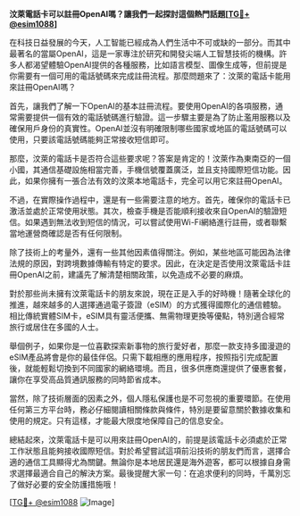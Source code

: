 **汶萊電話卡可以註冊OpenAI嗎？讓我們一起探討這個熱門話題[[TG💪+ @esim1088](https://t.me/s/esim1088)]**

在科技日益發展的今天，人工智能已經成為人們生活中不可或缺的一部分。而其中最著名的當屬OpenAI，這是一家專注於研究和開發尖端人工智慧技術的機構。許多人都渴望體驗OpenAI提供的各種服務，比如語言模型、圖像生成等，但前提是你需要有一個可用的電話號碼來完成註冊流程。那麼問題來了：汶萊的電話卡能用來註冊OpenAI嗎？

首先，讓我們了解一下OpenAI的基本註冊流程。要使用OpenAI的各項服務，通常需要提供一個有效的電話號碼進行驗證。這一步驟主要是為了防止濫用服務以及確保用戶身份的真實性。OpenAI並沒有明確限制哪些國家或地區的電話號碼可以使用，只要該電話號碼能夠正常接收短信即可。

那麼，汶萊的電話卡是否符合這些要求呢？答案是肯定的！汶萊作為東南亞的一個小國，其通信基礎設施相當完善，手機信號覆蓋廣泛，並且支持國際短信功能。因此，如果你擁有一張合法有效的汶萊本地電話卡，完全可以用它來註冊OpenAI。

不過，在實際操作過程中，還是有一些需要注意的地方。首先，確保你的電話卡已激活並處於正常使用狀態。其次，檢查手機是否能順利接收來自OpenAI的驗證短信。如果遇到無法收到短信的情況，可以嘗試使用Wi-Fi網絡進行註冊，或者聯繫當地運營商確認是否有任何限制。

除了技術上的考量外，還有一些其他因素值得關注。例如，某些地區可能因為法律法規的原因，對跨境數據傳輸有特定的要求。因此，在決定是否使用汶萊電話卡註冊OpenAI之前，建議先了解清楚相關政策，以免造成不必要的麻煩。

對於那些尚未擁有汶萊電話卡的朋友來說，現在正是入手的好時機！隨著全球化的推進，越來越多的人選擇通過電子簽證（eSIM）的方式獲得國際化的通信體驗。相比傳統實體SIM卡，eSIM具有靈活便攜、無需物理更換等優點，特別適合經常旅行或居住在多國的人士。

舉個例子，如果你是一位喜歡探索新事物的旅行愛好者，那麼一款支持多國漫遊的eSIM產品將會是你的最佳伴侶。只需下載相應的應用程序，按照指引完成配置後，就能輕鬆切換到不同國家的網絡環境。而且，很多供應商還提供了優惠套餐，讓你在享受高品質通訊服務的同時節省成本。

當然，除了技術層面的因素之外，個人隱私保護也是不可忽視的重要環節。在使用任何第三方平台時，務必仔細閱讀相關條款與條件，特別是要留意關於數據收集和使用的規定。只有這樣，才能最大限度地保障自己的信息安全。

總結起來，汶萊電話卡是可以用來註冊OpenAI的，前提是該電話卡必須處於正常工作狀態且能夠接收國際短信。對於希望嘗試這項前沿技術的朋友們而言，選擇合適的通信工具顯得尤為關鍵。無論你是本地居民還是海外遊客，都可以根據自身需求選擇最適合自己的解決方案。最後提醒大家一句：在追求便利的同時，千萬別忘了做好必要的安全防護措施哦！

[[TG💪+ @esim1088](https://t.me/s/esim1088) ![Image](https://i.postimg.cc/4NQfJmqS/Snipaste-2025-05-13-00-14-12.png)]